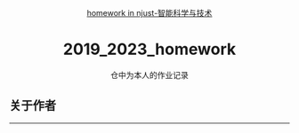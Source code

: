 <p align="center">
  <a href="">
  homework in njust-智能科学与技术
  </a>
</p>
<h1 align="center">2019_2023_homework</h1>

<div align="center">
仓中为本人的作业记录
</div>

## 关于作者 ##

---
